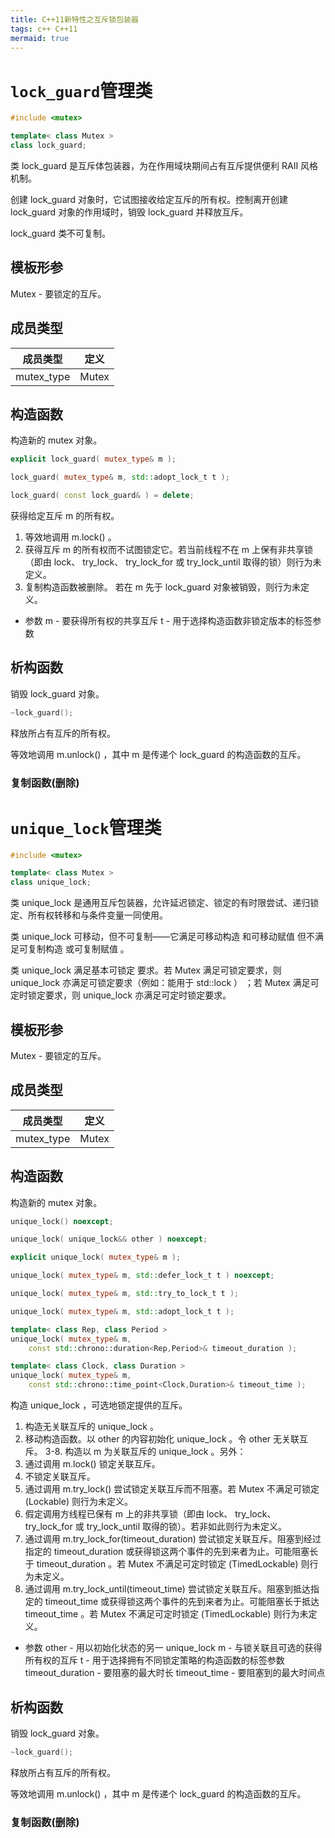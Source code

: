 ```yaml
---
title: C++11新特性之互斥锁包装器
tags: c++ C++11
mermaid: true
---
```


# `lock_guard`管理类

```c++
#include <mutex>

template< class Mutex >
class lock_guard;
```

类 lock_guard 是互斥体包装器，为在作用域块期间占有互斥提供便利 RAII 风格机制。

创建 lock_guard 对象时，它试图接收给定互斥的所有权。控制离开创建 lock_guard 对象的作用域时，销毁 lock_guard 并释放互斥。

lock_guard 类不可复制。

## 模板形参

Mutex - 要锁定的互斥。

## 成员类型

|成员类型|定义|
|:-:|:-:|
|mutex_type|Mutex|

## 构造函数

构造新的 mutex 对象。

```c++
explicit lock_guard( mutex_type& m );

lock_guard( mutex_type& m, std::adopt_lock_t t );

lock_guard( const lock_guard& ) = delete;
```

获得给定互斥 m 的所有权。

1. 等效地调用 m.lock() 。
2. 获得互斥 m 的所有权而不试图锁定它。若当前线程不在 m 上保有非共享锁（即由 lock、 try_lock、 try_lock_for 或 try_lock_until 取得的锁）则行为未定义。
3. 复制构造函数被删除。
若在 m 先于 lock_guard 对象被销毁，则行为未定义。

* 参数
m - 要获得所有权的共享互斥
t - 用于选择构造函数非锁定版本的标签参数

## 析构函数

销毁 lock_guard 对象。

```c++
~lock_guard();
```

释放所占有互斥的所有权。

等效地调用 m.unlock() ，其中 m 是传递个 lock_guard 的构造函数的互斥。

### 复制函数(删除)

# `unique_lock`管理类

```c++
#include <mutex>

template< class Mutex >
class unique_lock;
```

类 unique_lock 是通用互斥包装器，允许延迟锁定、锁定的有时限尝试、递归锁定、所有权转移和与条件变量一同使用。

类 unique_lock 可移动，但不可复制——它满足可移动构造 和可移动赋值 但不满足可复制构造 或可复制赋值 。

类 unique_lock 满足基本可锁定 要求。若 Mutex 满足可锁定要求，则 unique_lock 亦满足可锁定要求（例如：能用于 std::lock ） ；若 Mutex 满足可定时锁定要求，则 unique_lock 亦满足可定时锁定要求。

## 模板形参

Mutex - 要锁定的互斥。

## 成员类型

|成员类型|定义|
|:-:|:-:|
|mutex_type|Mutex|

## 构造函数

构造新的 mutex 对象。

```c++
unique_lock() noexcept;

unique_lock( unique_lock&& other ) noexcept;

explicit unique_lock( mutex_type& m );

unique_lock( mutex_type& m, std::defer_lock_t t ) noexcept;

unique_lock( mutex_type& m, std::try_to_lock_t t );

unique_lock( mutex_type& m, std::adopt_lock_t t );

template< class Rep, class Period >
unique_lock( mutex_type& m,
    const std::chrono::duration<Rep,Period>& timeout_duration );

template< class Clock, class Duration >
unique_lock( mutex_type& m,
    const std::chrono::time_point<Clock,Duration>& timeout_time );
```

构造 unique_lock ，可选地锁定提供的互斥。

1. 构造无关联互斥的 unique_lock 。
2. 移动构造函数。以 other 的内容初始化 unique_lock 。令 other 无关联互斥。
3-8. 构造以 m 为关联互斥的 unique_lock 。另外：
3. 通过调用 m.lock() 锁定关联互斥。
4. 不锁定关联互斥。
5. 通过调用 m.try_lock() 尝试锁定关联互斥而不阻塞。若 Mutex 不满足可锁定 (Lockable) 则行为未定义。
6. 假定调用方线程已保有 m 上的非共享锁（即由 lock、 try_lock、 try_lock_for 或 try_lock_until 取得的锁）。若非如此则行为未定义。
7. 通过调用 m.try_lock_for(timeout_duration) 尝试锁定关联互斥。阻塞到经过指定的 timeout_duration 或获得锁这两个事件的先到来者为止。可能阻塞长于 timeout_duration 。若 Mutex 不满足可定时锁定 (TimedLockable) 则行为未定义。
8. 通过调用 m.try_lock_until(timeout_time) 尝试锁定关联互斥。阻塞到抵达指定的 timeout_time 或获得锁这两个事件的先到来者为止。可能阻塞长于抵达 timeout_time 。若 Mutex 不满足可定时锁定 (TimedLockable) 则行为未定义。

* 参数
other - 用以初始化状态的另一 unique_lock
m - 与锁关联且可选的获得所有权的互斥
t - 用于选择拥有不同锁定策略的构造函数的标签参数
timeout_duration - 要阻塞的最大时长
timeout_time - 要阻塞到的最大时间点

## 析构函数

销毁 lock_guard 对象。

```c++
~lock_guard();
```

释放所占有互斥的所有权。

等效地调用 m.unlock() ，其中 m 是传递个 lock_guard 的构造函数的互斥。

### 复制函数(删除)
